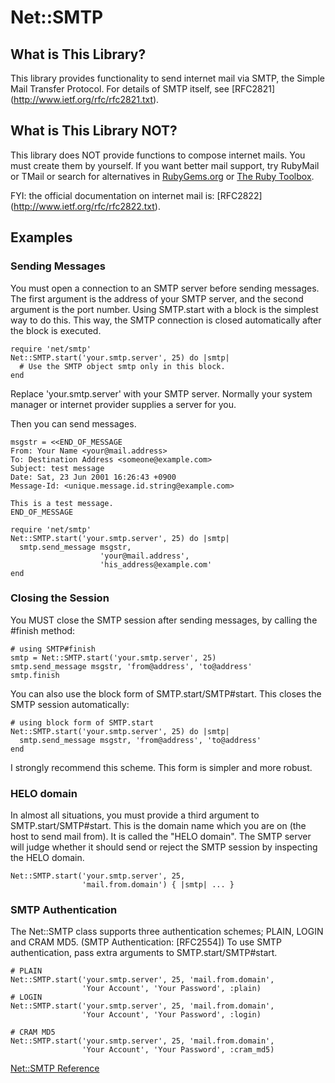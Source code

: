 # Net::SMTP

## What is This Library?

This library provides functionality to send internet mail via SMTP, the Simple
Mail Transfer Protocol. For details of SMTP itself, see [RFC2821]
(http://www.ietf.org/rfc/rfc2821.txt).

## What is This Library NOT?

This library does NOT provide functions to compose internet mails. You must
create them by yourself. If you want better mail support, try RubyMail or
TMail or search for alternatives in [RubyGems.org](https://rubygems.org/) or
[The Ruby Toolbox](https://www.ruby-toolbox.com/).

FYI: the official documentation on internet mail is: [RFC2822]
(http://www.ietf.org/rfc/rfc2822.txt).

## Examples

### Sending Messages

You must open a connection to an SMTP server before sending messages. The
first argument is the address of your SMTP server, and the second argument is
the port number. Using SMTP.start with a block is the simplest way to do this.
This way, the SMTP connection is closed automatically after the block is
executed.

    require 'net/smtp'
    Net::SMTP.start('your.smtp.server', 25) do |smtp|
      # Use the SMTP object smtp only in this block.
    end

Replace 'your.smtp.server' with your SMTP server. Normally your system manager
or internet provider supplies a server for you.

Then you can send messages.

    msgstr = <<END_OF_MESSAGE
    From: Your Name <your@mail.address>
    To: Destination Address <someone@example.com>
    Subject: test message
    Date: Sat, 23 Jun 2001 16:26:43 +0900
    Message-Id: <unique.message.id.string@example.com>

    This is a test message.
    END_OF_MESSAGE

    require 'net/smtp'
    Net::SMTP.start('your.smtp.server', 25) do |smtp|
      smtp.send_message msgstr,
                        'your@mail.address',
                        'his_address@example.com'
    end

### Closing the Session

You MUST close the SMTP session after sending messages, by calling the #finish
method:

    # using SMTP#finish
    smtp = Net::SMTP.start('your.smtp.server', 25)
    smtp.send_message msgstr, 'from@address', 'to@address'
    smtp.finish

You can also use the block form of SMTP.start/SMTP#start.  This closes the
SMTP session automatically:

    # using block form of SMTP.start
    Net::SMTP.start('your.smtp.server', 25) do |smtp|
      smtp.send_message msgstr, 'from@address', 'to@address'
    end

I strongly recommend this scheme.  This form is simpler and more robust.

### HELO domain

In almost all situations, you must provide a third argument to
SMTP.start/SMTP#start. This is the domain name which you are on (the host to
send mail from). It is called the "HELO domain". The SMTP server will judge
whether it should send or reject the SMTP session by inspecting the HELO
domain.

    Net::SMTP.start('your.smtp.server', 25,
                    'mail.from.domain') { |smtp| ... }

### SMTP Authentication

The Net::SMTP class supports three authentication schemes; PLAIN, LOGIN and
CRAM MD5.  (SMTP Authentication: [RFC2554]) To use SMTP authentication, pass
extra arguments to SMTP.start/SMTP#start.

    # PLAIN
    Net::SMTP.start('your.smtp.server', 25, 'mail.from.domain',
                    'Your Account', 'Your Password', :plain)
    # LOGIN
    Net::SMTP.start('your.smtp.server', 25, 'mail.from.domain',
                    'Your Account', 'Your Password', :login)

    # CRAM MD5
    Net::SMTP.start('your.smtp.server', 25, 'mail.from.domain',
                    'Your Account', 'Your Password', :cram_md5)

[Net::SMTP Reference](https://ruby-doc.org/stdlib-2.7.0/libdoc/net/smtp/rdoc/Net/SMTP.html)
